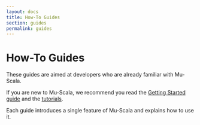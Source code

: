 ```yaml
---
layout: docs
title: How-To Guides
section: guides
permalink: guides
---
```


# How-To Guides

These guides are aimed at developers who are already familiar with Mu-Scala.

If you are new to Mu-Scala, we recommend you read the [Getting Started
guide](getting-started) and the [tutorials](tutorials).

Each guide introduces a single feature of Mu-Scala and explains how to use it.
